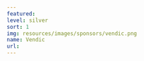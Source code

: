 ```yaml
---
featured: 
level: silver
sort: 1
img: resources/images/sponsors/vendic.png
name: Vendic
url:
---
```

